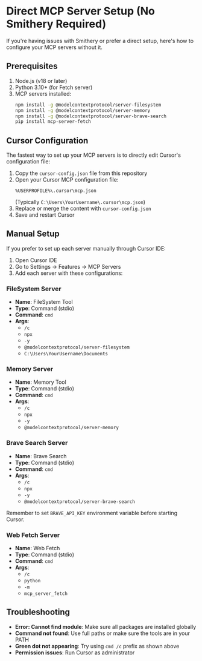 # Direct MCP Server Setup (No Smithery Required)

If you're having issues with Smithery or prefer a direct setup, here's how to configure your MCP servers without it.

## Prerequisites

1. Node.js (v18 or later)
2. Python 3.10+ (for Fetch server)
3. MCP servers installed:
   ```bash
   npm install -g @modelcontextprotocol/server-filesystem
   npm install -g @modelcontextprotocol/server-memory
   npm install -g @modelcontextprotocol/server-brave-search
   pip install mcp-server-fetch
   ```

## Cursor Configuration

The fastest way to set up your MCP servers is to directly edit Cursor's configuration file:

1. Copy the `cursor-config.json` file from this repository
2. Open your Cursor MCP configuration file:
   ```
   %USERPROFILE%\.cursor\mcp.json
   ```
   (Typically `C:\Users\YourUsername\.cursor\mcp.json`)
3. Replace or merge the content with `cursor-config.json`
4. Save and restart Cursor

## Manual Setup

If you prefer to set up each server manually through Cursor IDE:

1. Open Cursor IDE
2. Go to Settings → Features → MCP Servers
3. Add each server with these configurations:

### FileSystem Server
- **Name**: FileSystem Tool
- **Type**: Command (stdio)
- **Command**: `cmd`
- **Args**: 
  - `/c`
  - `npx`
  - `-y`
  - `@modelcontextprotocol/server-filesystem`
  - `C:\Users\YourUsername\Documents`

### Memory Server
- **Name**: Memory Tool
- **Type**: Command (stdio)
- **Command**: `cmd`
- **Args**: 
  - `/c`
  - `npx`
  - `-y`
  - `@modelcontextprotocol/server-memory`

### Brave Search Server
- **Name**: Brave Search
- **Type**: Command (stdio)
- **Command**: `cmd`
- **Args**: 
  - `/c`
  - `npx`
  - `-y`
  - `@modelcontextprotocol/server-brave-search`

Remember to set `BRAVE_API_KEY` environment variable before starting Cursor.

### Web Fetch Server
- **Name**: Web Fetch
- **Type**: Command (stdio)
- **Command**: `cmd`
- **Args**: 
  - `/c`
  - `python`
  - `-m`
  - `mcp_server_fetch`

## Troubleshooting

- **Error: Cannot find module**: Make sure all packages are installed globally
- **Command not found**: Use full paths or make sure the tools are in your PATH
- **Green dot not appearing**: Try using `cmd /c` prefix as shown above
- **Permission issues**: Run Cursor as administrator